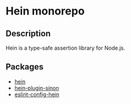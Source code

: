 # Hein monorepo

## Description
Hein is a type-safe assertion library for Node.js.

## Packages
* [hein](https://github.com/KristjanTammekivi/hein/tree/main/packages/hein)
* [hein-plugin-sinon](https://github.com/KristjanTammekivi/hein/tree/main/packages/hein-plugin-sinon)
* [eslint-config-hein](https://github.com/KristjanTammekivi/hein/tree/main/packages/eslint-config-hein)
